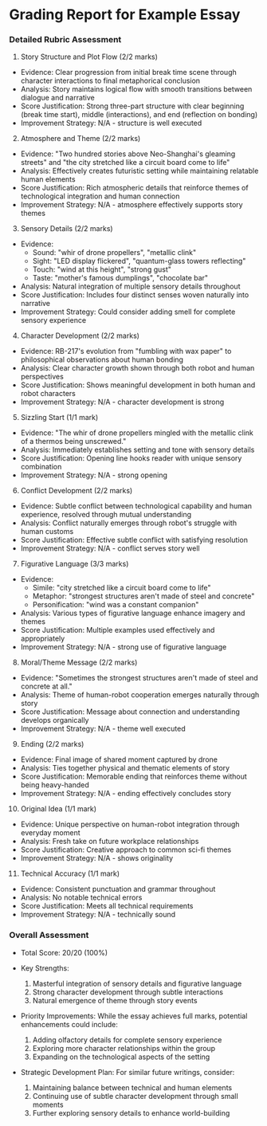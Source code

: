 # Grading Report for Example Essay

### Detailed Rubric Assessment

1. Story Structure and Plot Flow (2/2 marks)

- Evidence: Clear progression from initial break time scene through character interactions to final metaphorical conclusion
- Analysis: Story maintains logical flow with smooth transitions between dialogue and narrative
- Score Justification: Strong three-part structure with clear beginning (break time start), middle (interactions), and end (reflection on bonding)
- Improvement Strategy: N/A - structure is well executed

2. Atmosphere and Theme (2/2 marks)

- Evidence: "Two hundred stories above Neo-Shanghai's gleaming streets" and "the city stretched like a circuit board come to life"
- Analysis: Effectively creates futuristic setting while maintaining relatable human elements
- Score Justification: Rich atmospheric details that reinforce themes of technological integration and human connection
- Improvement Strategy: N/A - atmosphere effectively supports story themes

3. Sensory Details (2/2 marks)

- Evidence:
  - Sound: "whir of drone propellers", "metallic clink"
  - Sight: "LED display flickered", "quantum-glass towers reflecting"
  - Touch: "wind at this height", "strong gust"
  - Taste: "mother's famous dumplings", "chocolate bar"
- Analysis: Natural integration of multiple sensory details throughout
- Score Justification: Includes four distinct senses woven naturally into narrative
- Improvement Strategy: Could consider adding smell for complete sensory experience

4. Character Development (2/2 marks)

- Evidence: RB-217's evolution from "fumbling with wax paper" to philosophical observations about human bonding
- Analysis: Clear character growth shown through both robot and human perspectives
- Score Justification: Shows meaningful development in both human and robot characters
- Improvement Strategy: N/A - character development is strong

5. Sizzling Start (1/1 mark)

- Evidence: "The whir of drone propellers mingled with the metallic clink of a thermos being unscrewed."
- Analysis: Immediately establishes setting and tone with sensory details
- Score Justification: Opening line hooks reader with unique sensory combination
- Improvement Strategy: N/A - strong opening

6. Conflict Development (2/2 marks)

- Evidence: Subtle conflict between technological capability and human experience, resolved through mutual understanding
- Analysis: Conflict naturally emerges through robot's struggle with human customs
- Score Justification: Effective subtle conflict with satisfying resolution
- Improvement Strategy: N/A - conflict serves story well

7. Figurative Language (3/3 marks)

- Evidence:
  - Simile: "city stretched like a circuit board come to life"
  - Metaphor: "strongest structures aren't made of steel and concrete"
  - Personification: "wind was a constant companion"
- Analysis: Various types of figurative language enhance imagery and themes
- Score Justification: Multiple examples used effectively and appropriately
- Improvement Strategy: N/A - strong use of figurative language

8. Moral/Theme Message (2/2 marks)

- Evidence: "Sometimes the strongest structures aren't made of steel and concrete at all."
- Analysis: Theme of human-robot cooperation emerges naturally through story
- Score Justification: Message about connection and understanding develops organically
- Improvement Strategy: N/A - theme well executed

9. Ending (2/2 marks)

- Evidence: Final image of shared moment captured by drone
- Analysis: Ties together physical and thematic elements of story
- Score Justification: Memorable ending that reinforces theme without being heavy-handed
- Improvement Strategy: N/A - ending effectively concludes story

10. Original Idea (1/1 mark)

- Evidence: Unique perspective on human-robot integration through everyday moment
- Analysis: Fresh take on future workplace relationships
- Score Justification: Creative approach to common sci-fi themes
- Improvement Strategy: N/A - shows originality

11. Technical Accuracy (1/1 mark)

- Evidence: Consistent punctuation and grammar throughout
- Analysis: No notable technical errors
- Score Justification: Meets all technical requirements
- Improvement Strategy: N/A - technically sound

### Overall Assessment

- Total Score: 20/20 (100%)
- Key Strengths:

  1. Masterful integration of sensory details and figurative language
  2. Strong character development through subtle interactions
  3. Natural emergence of theme through story events

- Priority Improvements:
  While the essay achieves full marks, potential enhancements could include:

  1. Adding olfactory details for complete sensory experience
  2. Exploring more character relationships within the group
  3. Expanding on the technological aspects of the setting

- Strategic Development Plan:
  For similar future writings, consider:
  1. Maintaining balance between technical and human elements
  2. Continuing use of subtle character development through small moments
  3. Further exploring sensory details to enhance world-building
